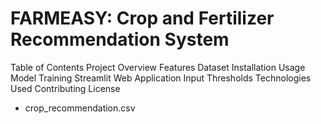 # FARMEASY: Crop and Fertilizer Recommendation System
Table of Contents
Project Overview
Features
Dataset
Installation
Usage
Model Training
Streamlit Web Application
Input Thresholds
Technologies Used
Contributing
License
- crop_recommendation.csv
